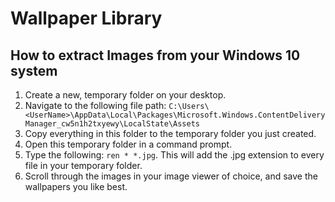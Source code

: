 # Wallpaper Library

## How to extract Images from your Windows 10 system
1. Create a new, temporary folder on your desktop.
2. Navigate to the following file path:
`C:\Users\<UserName>\AppData\Local\Packages\Microsoft.Windows.ContentDeliveryManager_cw5n1h2txyewy\LocalState\Assets`
3. Copy everything in this folder to the temporary folder you just created.
4. Open this temporary folder in a command prompt.
5. Type the following: `ren * *.jpg`.  This will add the .jpg extension to every file in your temporary folder.
6. Scroll through the images in your image viewer of choice, and save the wallpapers you like best.
